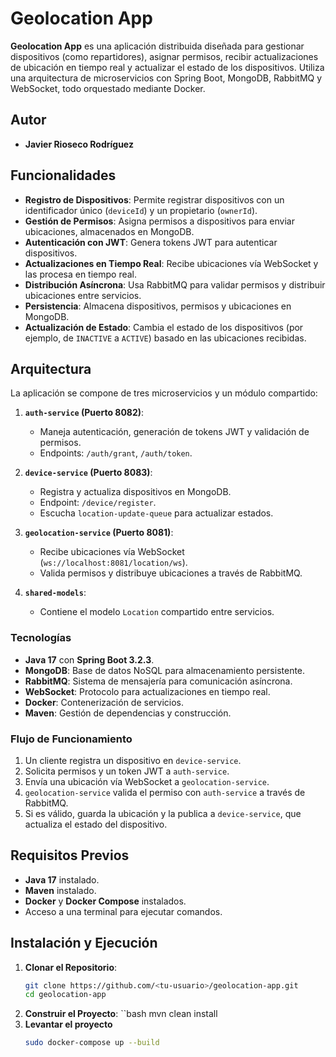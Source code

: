 # Geolocation App

**Geolocation App** es una aplicación distribuida diseñada para gestionar dispositivos (como repartidores), asignar permisos, recibir actualizaciones de ubicación en tiempo real y actualizar el estado de los dispositivos. Utiliza una arquitectura de microservicios con Spring Boot, MongoDB, RabbitMQ y WebSocket, todo orquestado mediante Docker.

## Autor
- **Javier Rioseco Rodríguez**

## Funcionalidades
- **Registro de Dispositivos**: Permite registrar dispositivos con un identificador único (`deviceId`) y un propietario (`ownerId`).
- **Gestión de Permisos**: Asigna permisos a dispositivos para enviar ubicaciones, almacenados en MongoDB.
- **Autenticación con JWT**: Genera tokens JWT para autenticar dispositivos.
- **Actualizaciones en Tiempo Real**: Recibe ubicaciones vía WebSocket y las procesa en tiempo real.
- **Distribución Asíncrona**: Usa RabbitMQ para validar permisos y distribuir ubicaciones entre servicios.
- **Persistencia**: Almacena dispositivos, permisos y ubicaciones en MongoDB.
- **Actualización de Estado**: Cambia el estado de los dispositivos (por ejemplo, de `INACTIVE` a `ACTIVE`) basado en las ubicaciones recibidas.

## Arquitectura
La aplicación se compone de tres microservicios y un módulo compartido:

1. **`auth-service` (Puerto 8082)**:
   - Maneja autenticación, generación de tokens JWT y validación de permisos.
   - Endpoints: `/auth/grant`, `/auth/token`.

2. **`device-service` (Puerto 8083)**:
   - Registra y actualiza dispositivos en MongoDB.
   - Endpoint: `/device/register`.
   - Escucha `location-update-queue` para actualizar estados.

3. **`geolocation-service` (Puerto 8081)**:
   - Recibe ubicaciones vía WebSocket (`ws://localhost:8081/location/ws`).
   - Valida permisos y distribuye ubicaciones a través de RabbitMQ.

4. **`shared-models`**:
   - Contiene el modelo `Location` compartido entre servicios.

### Tecnologías
- **Java 17** con **Spring Boot 3.2.3**.
- **MongoDB**: Base de datos NoSQL para almacenamiento persistente.
- **RabbitMQ**: Sistema de mensajería para comunicación asíncrona.
- **WebSocket**: Protocolo para actualizaciones en tiempo real.
- **Docker**: Contenerización de servicios.
- **Maven**: Gestión de dependencias y construcción.

### Flujo de Funcionamiento
1. Un cliente registra un dispositivo en `device-service`.
2. Solicita permisos y un token JWT a `auth-service`.
3. Envía una ubicación vía WebSocket a `geolocation-service`.
4. `geolocation-service` valida el permiso con `auth-service` a través de RabbitMQ.
5. Si es válido, guarda la ubicación y la publica a `device-service`, que actualiza el estado del dispositivo.

## Requisitos Previos
- **Java 17** instalado.
- **Maven** instalado.
- **Docker** y **Docker Compose** instalados.
- Acceso a una terminal para ejecutar comandos.

## Instalación y Ejecución
1. **Clonar el Repositorio**:
   ```bash
   git clone https://github.com/<tu-usuario>/geolocation-app.git
   cd geolocation-app
2. **Construir el Proyecto**:
   ``bash
   mvn clean install
3. **Levantar el proyecto**       
   ```bash
   sudo docker-compose up --build   
